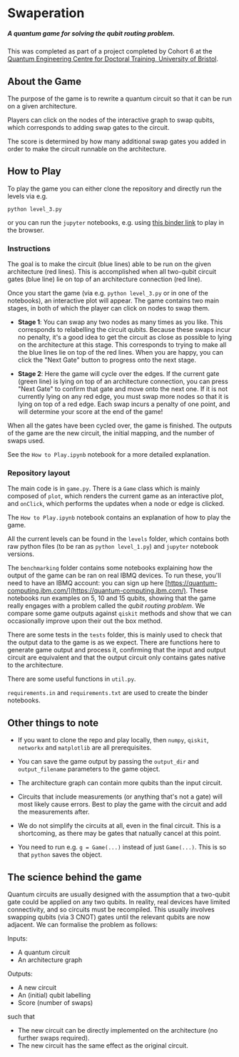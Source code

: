 # Swaperation

##### A quantum game for solving the qubit routing problem.

This was completed as part of a project completed by Cohort 6 at the [Quantum Engineering Centre for Doctoral Training, University of Bristol](http://www.bristol.ac.uk/quantum-engineering/).

## About the Game

The purpose of the game is to rewrite a quantum circuit so that it can be run on a given architecture.

Players can click on the nodes of the interactive graph to swap qubits, which corresponds to adding swap gates to the circuit.

The score is determined by how many additional swap gates you added in order to make the circuit runnable on the architecture.


## How to Play

To play the game you can either clone the repository and directly run the levels via e.g.

```
python level_3.py
```

or you can run the `jupyter` notebooks, e.g. using [this binder link](https://mybinder.org/v2/gh/jenjaminbones/qgame/master) to play in the browser.


### Instructions

The goal is to make the circuit (blue lines) able to be run on the given architecture (red lines). 
This is accomplished when all two-qubit circuit gates (blue line) lie on top of an architecture connection (red line). 

Once you start the game (via e.g. `python level_3.py` or in one of the notebooks), an interactive plot will appear. 
The game contains two main stages, in both of which the player can click on nodes to swap them.

* **Stage 1**: You can swap any two nodes as many times as you like. This corresponds to relabelling the circuit qubits.
 Because these swaps incur no penalty, it's a good idea to get the circuit as close as possible to lying on the architecture at this stage.
 This corresponds to trying to make all the blue lines lie on top of the red lines. When you are happy, you can click the "Next Gate" button to progress onto the next stage.
 
 * **Stage 2**: Here the game will cycle over the edges. If the current gate (green line) is lying on top of an architecture connection,
 you can press "Next Gate" to confirm that gate and move onto the next one. If it is not currently lying on any red edge, you must swap more nodes so that it is lying on top of a red edge.
 Each swap incurs a penalty of one point, and will determine your score at the end of the game!
 
 When all the gates have been cycled over, the game is finished. The outputs of the game are the new circuit, the initial mapping, and the number of swaps used. 

See the `How to Play.ipynb` notebook for a more detailed explanation.

### Repository layout

The main code is in `game.py`.  There is a `Game` class which
is mainly composed of `plot`, which renders the current game as an interactive plot, and `onClick`,
which performs the updates when a node or edge is clicked.

The `How to Play.ipynb` notebook contains an explanation of how to play the game.

All the current levels can be found in the `levels` folder, which contains both raw python files (to be ran as `python level_1.py`)
and `jupyter` notebook versions.

The `benchmarking` folder contains some notebooks explaining how the output of the game can be ran on real IBMQ devices. To run these, you'll need to have an IBMQ account: you can sign up here
[https://quantum-computing.ibm.com/](https://quantum-computing.ibm.com/). These notebooks run examples on 5, 10 and 15 qubits, showing that the game really engages with a problem called the _qubit routing problem_. We compare
some game outputs against `qiskit` methods and show that we can occasionally improve upon their out the box method.

There are some tests in the `tests` folder, this is mainly used to check that the output data to the game is as we expect.
There are functions here to generate game output and process it, confirming that the input and output circuit are equivalent and that
the output circuit only contains gates native to the architecture.

There are some useful functions in `util.py`.

`requirements.in` and `requirements.txt` are used to create the binder notebooks. 

## Other things to note

* If you want to clone the repo and play locally, then `numpy`, `qiskit`, `networkx` and `matplotlib` are all prerequisites.

* You can save the game output by passing the `output_dir` and `output_filename` parameters to the game object.

* The architecture graph can contain more qubits than the input circuit.

* Circuits that include measurements (or anything that's not a gate) will most likely cause errors. Best to play the game with the circuit and add the measurements after.

* We do not simplify the circuits at all, even in the final circuit. This is a shortcoming, as there may be gates that natually cancel at this point.

* You need to run e.g. `g = Game(...)` instead of just `Game(...)`. This is so that `python` saves the object. 


## The science behind the game

Quantum circuits are usually designed with the assumption that a two-qubit gate could be applied on any two qubits.
In reality, real devices have limited connectivity, and so circuits must be recompiled. This usually involves swapping qubits
(via 3 CNOT) gates until the relevant qubits are now adjacent. We can formalise the problem as follows: 

Inputs:

* A quantum circuit
* An architecture graph

Outputs:

* A new circuit
* An (initial) qubit labelling
* Score (number of swaps)

such that

* The new circuit can be directly implemented on the architecture (no further swaps required).
* The new circuit has the same effect as the original circuit.


